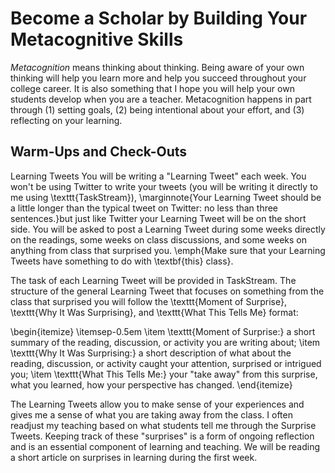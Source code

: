 # Become a Scholar by Building Your Metacognitive Skills

*Metacognition* means thinking about thinking. Being aware of your own thinking will help you learn more and help you succeed throughout your college career. It is also something that I hope you will help your own students develop when you are a teacher. Metacognition happens in part through (1) setting goals, (2) being intentional about your effort, and (3) reflecting on your learning.

## Warm-Ups and Check-Outs
Learning Tweets
You will be writing a "Learning Tweet" each week. You won't be using Twitter to write your tweets (you will be writing it directly to me using \texttt{TaskStream}), \marginnote{Your Learning Tweet should be a little longer than the typical tweet on Twitter: no less than three sentences.}but just like Twitter your Learning Tweet will be on the short side. You will be asked to post a Learning Tweet during some weeks directly on the readings, some weeks on class discussions, and some weeks on anything from class that surprised you. \emph{Make sure that your Learning Tweets have something to do with \textbf{this} class}.

The task of each Learning Tweet will be provided in TaskStream. The structure of the general Learning Tweet that focuses on something from the class that surprised you will follow the \texttt{Moment of Surprise}, \texttt{Why It Was Surprising}, and \texttt{What This Tells Me} format:

\begin{itemize}
	\itemsep-0.5em
	\item \texttt{Moment of Surprise:} a short summary of the reading, discussion, or activity you are writing about;
	\item \texttt{Why It Was Surprising:} a short description of what about the reading, discussion, or activity caught your attention, surprised or intrigued you;
	\item \texttt{What This Tells Me:} your "take away" from this surprise, what you learned, how your perspective has changed.
\end{itemize}

The Learning Tweets allow you to make sense of your experiences and gives me a sense of what you are taking away from the class. I often readjust my teaching based on what students tell me through the Surprise Tweets. Keeping track of these "surprises" is a form of ongoing reflection and is an essential component of learning and teaching. We will be reading a short article on surprises in learning during the first week.
